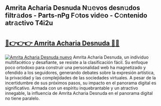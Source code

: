 ## Amrita Acharia Desnuda N𝚞𝚎vos desn𝚞dos filtr𝚊dos - Parts-nPg F𝚘tos vid𝚎o - C𝚘ntenido atr𝚊ctivo T4i2u

# <h2><a href="http://mb6ign.tromn.icu/?c=Amrita+Acharia+Desnuda">🔗👉👉👉 Amrita Acharia Desnuda 🔗🔗</a></h2>

[![Amrita Acharia Desnuda nuevo](https://i.imgur.com/pEAQMta.gif)](http://mb6ign.tromn.icu/?c=Amrita+Acharia+Desnuda)
Amrita Acharia Desnuda, un individuo multifacético y desafiante, se resiste a la clasificación fácil. Su enfoque poco ortodoxo para construir una personalidad web ha magnetizado y ofendido a los seguidores, generando debates sobre la expresión artística, la privacidad y las complejidades de las sociedades virtuales. A pesar de la incertidumbre de sus próximos pasos, su impacto en el panorama digital es significativo. Armada con un espíritu inquebrantable y un atractivo innegable, la influencia de Amrita Acharia Desnuda en el panorama digital no tiene paralelo.
